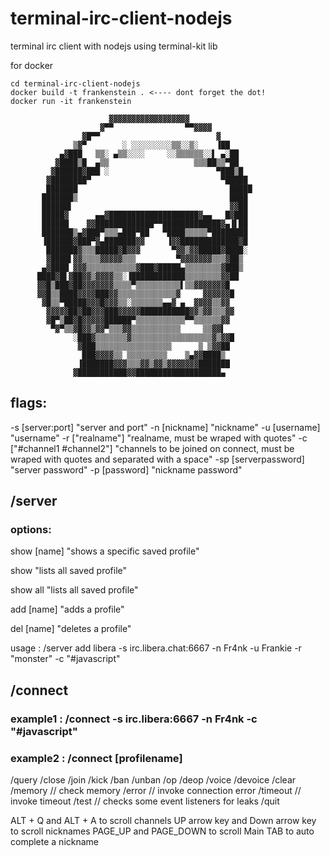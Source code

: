 # terminal-irc-client-nodejs
terminal irc client with nodejs using terminal-kit lib

for docker

```console
cd terminal-irc-client-nodejs
docker build -t frankenstein . <---- dont forget the dot!
docker run -it frankenstein
```




                          ▓▓▓▓▓▓▓▓▓▓▓▓▓▓▓▓▓▓
                        ▓▀▀                ▀▀▓▓▓▓
                    ▓█▀▀                          ▓
                  ▒▓▀        ░ ░░░░░░░░░▒▒░░▒░    ▐██
               ▄▓███   ▒▒░ ▄▒▒░░░░     ░░▒▒▒▒▒▒░░▌ ▄░██
              ▓████▒█  ▄▒▒                   ▒▒▒██▒▒▀██
             ▓██████▓███ ░                        ▀███▒█
            ▓████████▀                             ▀█████
            ███████                                  █████
           ███████▒                                  ████
           ██████▌                                   ▓▓██
           █████▓      ▄▄▓████████████████████▓▄▄   █▓███
           ██████    ▓▓█████████████▀▀█████████████▓▄▐▌██
           ███████▒▄▓███▀▒▒▒▄███▀██   ▀████▒▒▒▒▒▀████████
           ▐██████▓███▀▓▄███████▓▓     ▐▓▓█████████████▓█
            ███████▓▒▒▒█████▓█▓▓▓       ▀▓▓▒▓▓█████▓████░
            ▓████▌▓▓▒▒▒▒▓▓▓▓▓▒▒▒         ▀▓▓▓▓▓▓▓▒▒▒▓██▒
           ▄▓████ ▓▓▓▒▒▒▒▒▒▒▒▒▒▒▓███▓█████▄▒▒▒▒▒▒▒▒▓███▒
          ████▓█▌▓██▓▓▒▓▓▓▓▒▒░▐████████████▒▒▒▒▒▒▒▒▓▓██
          ▓▓█▒███▓██▓▓▓▓▓▓▓▒▒▒▒▀▒▒▒▒▒▒▒▒▒▒▌▒▒▓▓▓▓▓▓▓█
          ▓▓█▒▒████▓▓▓▓███▓▓▒▒▒▒▒▒▒▒▒▒▒▒▒▓     ▓▓▓▓▓▓█
           ▓█▒▒▀█████▓▓▓█▓▓▓▒▒░▒▒▒▒▒▒▒▄▄▓ ▄  ▓▓▓▓▒▒▓▓
            ▓▓▓▓▓██▓██▓▓▓███▓▓▓▓▓███████████▓▓▒▓▓▒▒▒▓▓
            ▓█▀▒██▓█▓▓▓▓▓██████▀▒▒▒▒▒▒▒▒▒▒▒▀▀▒▒▒▒▒▒▓▓
             ▀▓▀▒▒▓█▓▓▒▓▓▀▒▒▒▓▓▒▒▒▒▒▒▒▒▒▒▒     ▒▒▓▓▌
                  ░███▓▒▒▒▒▒▒▒▓▒▒▒▒▒▒▒▒▒▒▒▒▒▒▒▒▒▒▓▒▓▓█
                   ▓███▒▒▒▒▒▒▒▒▒▒▒▒▒▒▒▒▒      ▒ ▒▓▓██
                    ███▓▓▓▓▒▒ ▒▒▒▒▒▒▒▒▒    ▒▄▓▓████▒
                   ▐███████▓▓▓▒▒▒▓▓▒▓▓▒▓▓▓▓▓▓▓███████
                  ▓███████████▓▓███████████████████▄

## flags:
-s [server:port] "server and port"
-n [nickname] "nickname"
-u [username] "username"
-r ["realname"] "realname, must be wraped with quotes"
-c ["#channel1 #channel2"] "channels to be joined on connect, must be wraped with quotes and separated with a space"
-sp [serverpassword] "server password"
-p [password] "nickname password"


## /server

### options: 

show [name] "shows a specific saved profile"

show "lists all saved profile"

show all "lists all saved profile"

add [name] "adds a profile"

del [name] "deletes a profile"

usage : /server add libera -s irc.libera.chat:6667 -n Fr4nk -u Frankie -r "monster" -c "#javascript"

## /connect

### example1 : /connect -s irc.libera:6667 -n Fr4nk -c "#javascript"
### example2 : /connect [profilename]

/query
/close
/join
/kick
/ban
/unban
/op
/deop 
/voice
/devoice
/clear
/memory // check memory
/error // invoke connection error
/timeout // invoke timeout
/test // checks some event listeners for leaks
/quit

ALT + Q and ALT + A to scroll channels
UP arrow key and Down arrow key to scroll nicknames
PAGE_UP and PAGE_DOWN to scroll Main
TAB to auto complete a nickname
